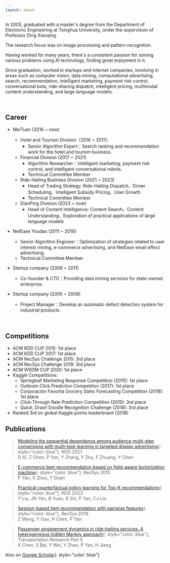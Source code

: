 ```yaml
---
layout: about 
---
```


In 2005, graduated with a master's degree from the Department of Electronic Engineering at Tsinghua University, under the supervision of Professor Ding Xiaoqing. 

The research focus was on image processing and pattern recognition. 

Having worked for many years, there's a consistent passion for solving various problems using AI technology, finding great enjoyment in it. 

Since graduation, worked in startups and internet companies, involving in areas such as computer vision, data mining, computational advertising, search, recommendation, intelligent marketing, payment risk control, conversational bots, ride-sharing dispatch, intelligent pricing, multimodal content understanding, and large language models.

<br/>

## Career
* MeiTuan (2016 ~ now)
  * Hotel and Tourism Division（2016 ~ 2017）
    * Senior Algorithm Expert：Search ranking and recommendation work for the hotel and tourism business.
  * Financial Division (2017 ~ 2021)
    * Algorithm Researcher：Intelligent marketing, payment risk control, and intelligent conversational robots.
    * Technical Committee Member 
  * Ride-Hailing Business Division (2021 ~ 2023)
    * Head of Trading Strategy: Ride-Hailing Dispatch、Driver Scheduling、Intelligent Subsidy Pricing、User Growth
    * Technical Committee Member
  * DianPing Division (2023 ~ now)
    * Head of Content Intelligence: Content Search、Content Understanding、Exploration of practical applications of large language models
        
* NetEase Youdao (2011 ~ 2016)
  * Senior Algorithm Engineer：Optimization of strategies related to user interest mining, e-commerce advertising, and NetEase email effect advertising.
  * Technical Committee Member
* Startup company (2008 ~ 2011)
  * Co-founder & CTO：Providing data mining services for state-owned enterprise.
* Startup company (2005 ~ 2008)
  * Project Manager：Develop an automatic defect detection system for industrial products.
<br/>

## Competitions
* ACM KDD CUP 2015: 1st place
* ACM KDD CUP 2017: 1st place
* ACM RecSys Challenge 2015: 3rd place
* ACM RecSys Challenge 2019: 3rd place
* ACM WSDM CUP 2020: 1st place
* Kaggle Competitions:
  * Springleaf Marketing Response Competition (2015): 1st place
  * Outbrain Click Prediction Competition (2017): 1st place
  * Corporación Favorita Grocery Sales Forecasting Competition (2018): 1st place
  * Click-Through Rate Prediction Competition (2015): 3rd place
  * Quick, Draw! Doodle Recognition Challenge (2018): 3rd place
* Ranked 3rd on global Kaggle points leaderboard (2018)


## Publications
> [Modeling the sequential dependence among audience multi-step conversions with multi-task learning in targeted display advertising](https://scholar.google.com/citations?view_op=view_citation&hl=en&user=D5qtWJkAAAAJ&citation_for_view=D5qtWJkAAAAJ:2osOgNQ5qMEC){: style="color: blue"}, KDD 2021<br>
> D Xi, Z Chen, P Yan, Y Zhang, Y Zhu, F Zhuang, Y Chen

> [E-commerce item recommendation based on field-aware factorization machine](https://scholar.google.com/citations?view_op=view_citation&hl=en&user=D5qtWJkAAAAJ&citation_for_view=D5qtWJkAAAAJ:qjMakFHDy7sC){: style="color: blue"}, RecSys 2015<br>
> P Yan, X Zhou, Y Duan

> [Practical counterfactual policy learning for Top-K recommendations](https://scholar.google.com/citations?view_op=view_citation&hl=en&user=D5qtWJkAAAAJ&citation_for_view=D5qtWJkAAAAJ:d1gkVwhDpl0C){: style="color: blue"}, KDD 2022<br>
> Y Liu, JN Yen, B Yuan, R Shi, P Yan, CJ Lin

> [Session-based item recommendation with pairwise features](https://scholar.google.com/citations?view_op=view_citation&hl=en&user=D5qtWJkAAAAJ&citation_for_view=D5qtWJkAAAAJ:u5HHmVD_uO8C){: style="color: blue"}, RecSys 2019<br>
> Z Wang, Y Gao, H Chen, P Yan

> [Passenger engagement dynamics in ride-hailing services: A heterogeneous hidden Markov approach](https://www.sciencedirect.com/science/article/pii/S1366554523000054){: style="color: blue"}, Transportation Research Part E<br>
> X Chen, S Bai, Y Wei, Y Zhao, P Yan, H Jiang

Also on [Google Scholar](https://scholar.google.com/citations?hl=en&user=D5qtWJkAAAAJ){: style="color: blue"}